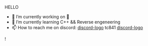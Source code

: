 HELLO

<!--
**TenuredCave8741/TenuredCave8741** is a ✨ _special_ ✨ repository because its `README.md` (this file) appears on your GitHub profile.**
-->
<!-- Here are some ideas to get you started: -->

- 🔭 I’m currently working on 🤫 
- 🌱 I’m currently learning C++ && Reverse engeneering
- 📫 How to reach me on discord: [discord-logo](https://github.com/TenuredCave8741/TenuredCave8741/assets/105504324/744b49fa-b980-45ef-bb21-8d2456a551bd) tc841 [discord-logo](https://github.com/TenuredCave8741/TenuredCave8741/assets/105504324/744b49fa-b980-45ef-bb21-8d2456a551bd)

<!-- - 😄 Pronouns: -->!

<!-- - ⚡ Fun fact: ... -->
<!-- - 👯 I’m looking to collaborate on -->
<!-- 🤔 I’m looking for help with -->
<!-- - 💬 Ask me about -->
